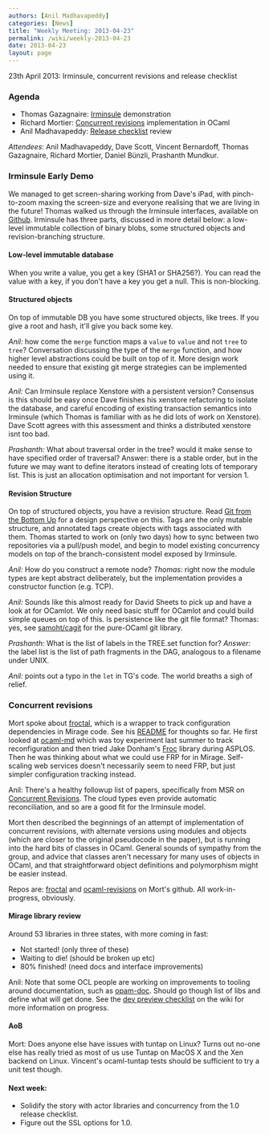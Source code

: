 ```yaml
---
authors: [Anil Madhavapeddy]
categories: [News]
title: "Weekly Meeting: 2013-04-23"
permalink: /wiki/weekly-2013-04-23
date: 2013-04-23
layout: page
---
```


23th April 2013: Irminsule, concurrent revisions and release checklist

### Agenda

* Thomas Gazagnaire: [Irminsule](http://www.cl.cam.ac.uk/projects/ocamllabs/tasks/t2.html#Irminsule) demonstration
* Richard Mortier: [Concurrent revisions](http://research.microsoft.com/en-us/projects/revisions/) implementation in OCaml
* Anil Madhavapeddy: [Release checklist](/wiki/dev-preview-checklist) review

*Attendees*: Anil Madhavapeddy, Dave Scott, Vincent Bernardoff, Thomas Gazagnaire, Richard Mortier, Daniel Bünzli, Prashanth Mundkur.

### Irminsule Early Demo

We managed to get screen-sharing working from Dave's iPad, with pinch-to-zoom
maxing the screen-size and everyone realising that we are living in the
future!  Thomas walked us through the Irminsule interfaces, available on [Github](https://github.com/samoht/irminsule).
Irminsule has three parts, discussed in more detail below: a low-level immutable collection of binary blobs, some structured
objects and revision-branching structure.

#### Low-level immutable database

When you write a value, you get a key (SHA1 or SHA256?). You can read the value
with a key, if you don't have a key you get a null.  This is non-blocking.  

#### Structured objects

On top of immutable DB you have some structured objects, like trees. If you
give a root and hash, it'll give you back some key. 

*Anil:* how come the `merge` function maps a `value` to `value` and not `tree` to `tree`?
Conversation discussing the type of the `merge` function, and how higher level
abstractions could be built on top of it.  More design work needed to ensure
that existing git merge strategies can be implemented using it.

*Anil:* Can Irminsule replace Xenstore with a persistent version?
Consensus is this should be easy once Dave finishes his xenstore refactoring to
isolate the database, and careful encoding of existing transaction semantics
into Irminsule (which Thomas is familiar with as he did lots of work on
Xenstore).  Dave Scott agrees with this assessment and thinks a distributed xenstore isnt too bad.

*Prashanth:* What about traversal order in the tree? would it make sense to have specified order of traversal?
Answer: there is a stable order, but in the future we may want to define
iterators instead of creating lots of temporary list. This is just an
allocation optimisation and not important for version 1.

#### Revision Structure

On top of structured objects, you have a revision structure.  Read [Git from the Bottom Up](http://ftp.newartisans.com/pub/git.from.bottom.up.pdf) for a design perspective on this. Tags are the only mutable structure, and annotated tags create objects with tags associated with them.  Thomas started to work on (only two days) how to sync between two repositories via a pull/push model, and begin to model existing concurrency models on top of the branch-consistent model exposed by Irminsule.

*Anil:* How do you construct a remote node?
*Thomas:* right now the module types are kept abstract deliberately, but the implementation provides a constructor function (e.g. TCP).

*Anil:* Sounds like this almost ready for David Sheets to pick up and have a look at for OCamlot.  We only need basic stuff for OCamlot and could build simple queues on top of this.  Is persistence like the git file format?   Thomas: yes, see [samoht/cagit](http://github.com/samoht/cagit) for the pure-OCaml git library.

*Prashanth:* What is the list of labels in the TREE.set function for?
*Answer:* the label list is the list of path fragments in the DAG, analogous to a filename under UNIX.

*Anil:* points out a typo in the `let` in TG's code.  The world breaths a sigh of relief.

### Concurrent revisions

Mort spoke about [froctal](http://github.com/mor1/froctal), which is a wrapper to track configuration dependencies in Mirage code. See his [README](https://github.com/mor1/froctal) for thoughts so far.
He first looked at [ocaml-md](https://github.com/avsm/ocaml-ld) which was toy experiment last summer to track reconfiguration and then tried Jake Donham's [Froc](http://github.com/jaked/froc) library during ASPLOS.  Then he was thinking about what we could use FRP for in Mirage. Self-scaling web services doesn't necessarily seem to need FRP, but just simpler configuration tracking instead.

Anil: There's a healthy followup list of papers, specifically from MSR on [Concurrent Revisions](http://research.microsoft.com/en-us/projects/revisions/).  The cloud types even provide automatic reconciliation, and so are a good fit for the Irminsule model.

Mort then described the beginnings of an attempt of implementation of concurrent revisions, with alternate versions using modules and objects (which are closer to the original pseudocode in the paper), but is running into the hard bits of classes in OCaml.  General sounds of sympathy from the group, and advice that classes aren't necessary for many uses of objects in OCaml, and that straightforward object definitions and polymorphism might be easier instead.

Repos are: [froctal](http://github.com/mor1/froctal) and [ocaml-revisions](http://github.com/mor1/ocaml-revisions) on Mort's github.  All work-in-progress, obviously.

#### Mirage library review

Around 53 libraries in three states, with more coming in fast:

* Not started! (only three of these)
* Waiting to die! (should be broken up etc)
* 80% finished! (need docs and interface improvements)

Anil: Note that some OCL people are working on improvements to tooling around documentation, such as [opam-doc](http://www.cl.cam.ac.uk/projects/ocamllabs/tasks/platform.html#OPAM%20Doc).
Should go though list of libs and define what will get done.
See the [dev preview checklist](/wiki/dev-preview-checklist) on the wiki for more information on progress.

#### AoB

Mort: Does anyone else have issues with tuntap on Linux?
Turns out no-one else has really tried as most of us use Tuntap on MacOS X and the Xen backend on Linux.  Vincent's ocaml-tuntap tests should be sufficient to try a unit test though.

#### Next week:

* Solidify the story with actor libraries and concurrency from the 1.0 release checklist.
* Figure out the SSL options for 1.0.
